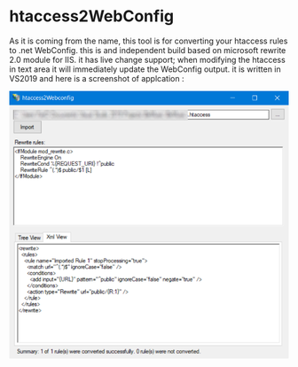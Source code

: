 # htaccess2WebConfig
As it is coming from the name, this tool is for converting your htaccess rules to .net WebConfig.
this is and independent build based on microsoft rewrite 2.0 module for IIS.
it has live change support; when modifying the htaccess in text area it will immediately update the WebConfig output.
it is written in VS2019 and here is a screenshot of applcation :
<p align="center">
  <img src="Screenshot.png" width="600" title="ScreenShot">
</p>
